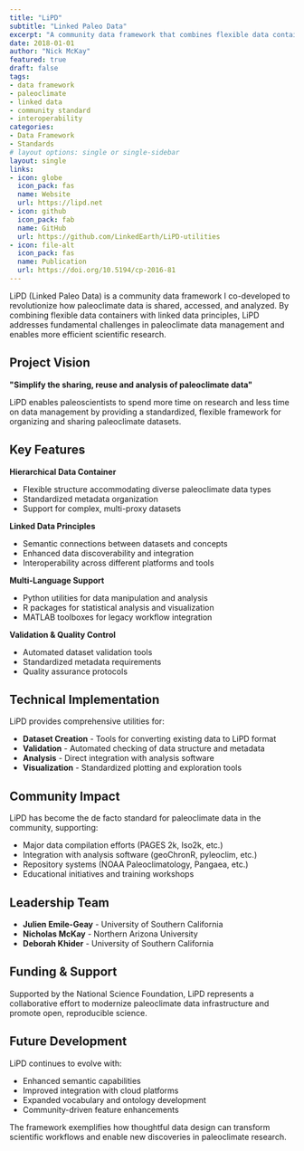 ```yaml
---
title: "LiPD"
subtitle: "Linked Paleo Data"
excerpt: "A community data framework that combines flexible data containers with linked data concepts to simplify sharing, reuse, and analysis of paleoclimate data."
date: 2018-01-01
author: "Nick McKay"
featured: true
draft: false
tags:
- data framework
- paleoclimate
- linked data
- community standard
- interoperability
categories:
- Data Framework
- Standards
# layout options: single or single-sidebar
layout: single
links:
- icon: globe
  icon_pack: fas
  name: Website
  url: https://lipd.net
- icon: github
  icon_pack: fab
  name: GitHub
  url: https://github.com/LinkedEarth/LiPD-utilities
- icon: file-alt
  icon_pack: fas
  name: Publication
  url: https://doi.org/10.5194/cp-2016-81
---
```


LiPD (Linked Paleo Data) is a community data framework I co-developed to revolutionize how paleoclimate data is shared, accessed, and analyzed. By combining flexible data containers with linked data principles, LiPD addresses fundamental challenges in paleoclimate data management and enables more efficient scientific research.

## Project Vision

**"Simplify the sharing, reuse and analysis of paleoclimate data"**

LiPD enables paleoscientists to spend more time on research and less time on data management by providing a standardized, flexible framework for organizing and sharing paleoclimate datasets.

## Key Features

**Hierarchical Data Container**
- Flexible structure accommodating diverse paleoclimate data types
- Standardized metadata organization
- Support for complex, multi-proxy datasets

**Linked Data Principles**
- Semantic connections between datasets and concepts
- Enhanced data discoverability and integration
- Interoperability across different platforms and tools

**Multi-Language Support**
- Python utilities for data manipulation and analysis
- R packages for statistical analysis and visualization
- MATLAB toolboxes for legacy workflow integration

**Validation & Quality Control**
- Automated dataset validation tools
- Standardized metadata requirements
- Quality assurance protocols

## Technical Implementation

LiPD provides comprehensive utilities for:
- **Dataset Creation** - Tools for converting existing data to LiPD format
- **Validation** - Automated checking of data structure and metadata
- **Analysis** - Direct integration with analysis software
- **Visualization** - Standardized plotting and exploration tools

## Community Impact

LiPD has become the de facto standard for paleoclimate data in the community, supporting:
- Major data compilation efforts (PAGES 2k, Iso2k, etc.)
- Integration with analysis software (geoChronR, pyleoclim, etc.)
- Repository systems (NOAA Paleoclimatology, Pangaea, etc.)
- Educational initiatives and training workshops

## Leadership Team

- **Julien Emile-Geay** - University of Southern California
- **Nicholas McKay** - Northern Arizona University  
- **Deborah Khider** - University of Southern California

## Funding & Support

Supported by the National Science Foundation, LiPD represents a collaborative effort to modernize paleoclimate data infrastructure and promote open, reproducible science.

## Future Development

LiPD continues to evolve with:
- Enhanced semantic capabilities
- Improved integration with cloud platforms
- Expanded vocabulary and ontology development
- Community-driven feature enhancements

The framework exemplifies how thoughtful data design can transform scientific workflows and enable new discoveries in paleoclimate research.